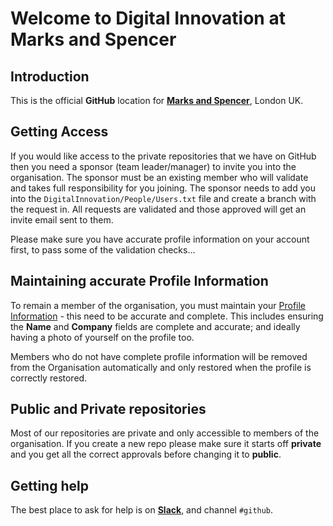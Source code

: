 # Welcome to Digital Innovation at Marks and Spencer

## Introduction

This is the official **GitHub** location for 
**[Marks and Spencer](http://www.marksandspencer.com)**, London UK.



## Getting Access

If you would like access to the private repositories that we have on GitHub then you need a sponsor (team leader/manager) to invite you into the organisation. The sponsor must be an existing member who will validate and takes full responsibility for you joining. The sponsor needs to add you into the `DigitalInnovation/People/Users.txt` file and create a branch with the request in. All requests are validated and those approved will get an invite email sent to them.

Please make sure you have accurate profile information on your account first, to pass some of the validation checks...


## Maintaining accurate Profile Information

To remain a member of the organisation, you must maintain your [Profile Information](https://github.com/settings/profile) - this need to be accurate and complete. This includes ensuring the **Name** and **Company** fields are complete and accurate; and ideally having a photo of yourself on the profile too.

Members who do not have complete profile information will be removed from the Organisation automatically and only restored when the profile is correctly restored.


## Public and Private repositories

Most of our repositories are private and only accessible to members of the organisation. If you create a new repo please make sure it starts off **private** and you get all the correct approvals before changing it to **public**.

 
## Getting help

The best place to ask for help is on [**Slack**](https://teamawesome.slack.com/), and channel `#github`. 

